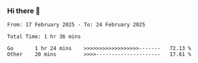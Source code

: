 ### Hi there 👋

<!--
**zhumeme/zhumeme** is a ✨ _special_ ✨ repository because its `README.md` (this file) appears on your GitHub profile.

Here are some ideas to get you started:

- 🔭 I’m currently working on ...
- 🌱 I’m currently learning ...
- 👯 I’m looking to collaborate on ...
- 🤔 I’m looking for help with ...
- 💬 Ask me about ...
- 📫 How to reach me: ...
- 😄 Pronouns: ...
- ⚡ Fun fact: ...
-->

<!--START_SECTION:waka-->

```all_time
From: 17 February 2025 - To: 24 February 2025

Total Time: 1 hr 36 mins

Go       1 hr 24 mins    >>>>>>>>>>>>>>>>>>-------   72.13 %
Other    20 mins         >>>>---------------------   17.61 %
```

<!--END_SECTION:waka-->
